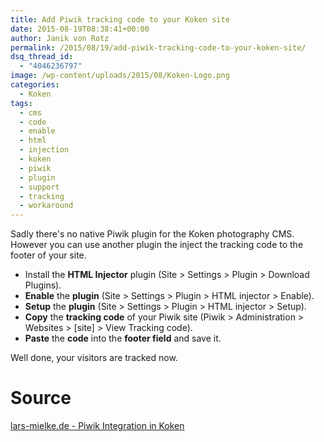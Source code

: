 ```yaml
---
title: Add Piwik tracking code to your Koken site
date: 2015-08-19T08:38:41+00:00
author: Janik von Rotz
permalink: /2015/08/19/add-piwik-tracking-code-to-your-koken-site/
dsq_thread_id:
  - "4046236797"
image: /wp-content/uploads/2015/08/Koken-Logo.png
categories:
  - Koken
tags:
  - cms
  - code
  - enable
  - html
  - injection
  - koken
  - piwik
  - plugin
  - support
  - tracking
  - workaround
---
```

Sadly there's no native Piwik plugin for the Koken photography CMS.
However you can use another plugin the inject the tracking code to the footer of your site.

* Install the **HTML Injector** plugin (Site > Settings > Plugin > Download Plugins).
* **Enable** the **plugin** (Site > Settings > Plugin > HTML injector > Enable).
* **Setup** the **plugin** (Site > Settings > Plugin > HTML injector > Setup).
* **Copy** the **tracking code** of your Piwik site (Piwik > Administration > Websites > [site] > View Tracking code).
* **Paste** the **code** into the **footer field** and save it.

Well done, your visitors are tracked now.

# Source
[lars-mielke.de - Piwik Integration in Koken](http://lars-mielke.de/4333/piwik-integration-in-koken/)